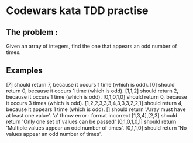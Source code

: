# Codewars kata TDD practise

## The problem :

Given an array of integers, find the one that appears an odd number of times.

## Examples

[7] should return 7, because it occurs 1 time (which is odd).
[0] should return 0, because it occurs 1 time (which is odd).
[1,1,2] should return 2, because it occurs 1 time (which is odd).
[0,1,0,1,0] should return 0, because it occurs 3 times (which is odd).
[1,2,2,3,3,3,4,3,3,3,2,2,1] should return 4, because it appears 1 time (which is odd).
[] should return 'Array must have at least one value'.
'a' throw error : format incorrect
[1,3,4],[2,3] should return 'Only one set of values can be passed'
[0,1,0,1,0,1] should return 'Multiple values appear an odd number of times'.
[0,1,1,0] should return 'No values appear an odd number of times'.
